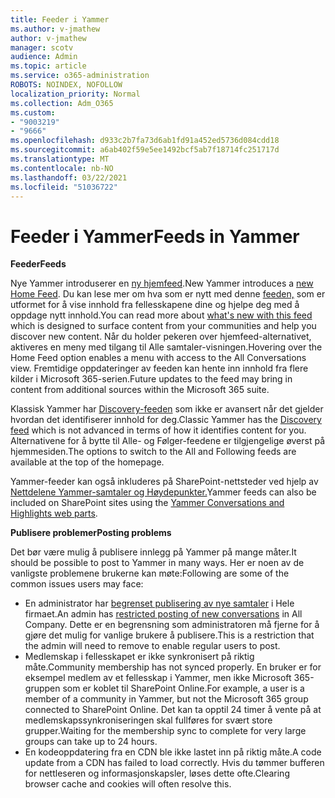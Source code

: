 ```yaml
---
title: Feeder i Yammer
ms.author: v-jmathew
author: v-jmathew
manager: scotv
audience: Admin
ms.topic: article
ms.service: o365-administration
ROBOTS: NOINDEX, NOFOLLOW
localization_priority: Normal
ms.collection: Adm_O365
ms.custom:
- "9003219"
- "9666"
ms.openlocfilehash: d933c2b7fa73d6ab1fd91a452ed5736d084cdd18
ms.sourcegitcommit: a6ab402f59e5ee1492bcf5ab7f18714fc251717d
ms.translationtype: MT
ms.contentlocale: nb-NO
ms.lasthandoff: 03/22/2021
ms.locfileid: "51036722"
---
```

# <a name="feeds-in-yammer"></a><span data-ttu-id="9b262-102">Feeder i Yammer</span><span class="sxs-lookup"><span data-stu-id="9b262-102">Feeds in Yammer</span></span>

<span data-ttu-id="9b262-103">**Feeder**</span><span class="sxs-lookup"><span data-stu-id="9b262-103">**Feeds**</span></span>

<span data-ttu-id="9b262-104">Nye Yammer introduserer en [ny hjemfeed](https://support.microsoft.com/office/what-s-in-the-yammer-home-feed-8fff52dd-5b38-468c-b963-fa4c6a4f9254).</span><span class="sxs-lookup"><span data-stu-id="9b262-104">New Yammer introduces a [new Home Feed](https://support.microsoft.com/office/what-s-in-the-yammer-home-feed-8fff52dd-5b38-468c-b963-fa4c6a4f9254).</span></span> <span data-ttu-id="9b262-105">Du kan lese mer om hva som er nytt med denne [feeden,](https://techcommunity.microsoft.com/t5/yammer-blog/yammer-discovery-what-is-in-my-feed/ba-p/1596230) som er utformet for å vise innhold fra fellesskapene dine og hjelpe deg med å oppdage nytt innhold.</span><span class="sxs-lookup"><span data-stu-id="9b262-105">You can read more about [what's new with this feed](https://techcommunity.microsoft.com/t5/yammer-blog/yammer-discovery-what-is-in-my-feed/ba-p/1596230) which is designed to surface content from your communities and help you discover new content.</span></span> <span data-ttu-id="9b262-106">Når du holder pekeren over hjemfeed-alternativet, aktiveres en meny med tilgang til Alle samtaler-visningen.</span><span class="sxs-lookup"><span data-stu-id="9b262-106">Hovering over the Home Feed option enables a menu with access to the All Conversations view.</span></span> <span data-ttu-id="9b262-107">Fremtidige oppdateringer av feeden kan hente inn innhold fra flere kilder i Microsoft 365-serien.</span><span class="sxs-lookup"><span data-stu-id="9b262-107">Future updates to the feed may bring in content from additional sources within the Microsoft 365 suite.</span></span>

<span data-ttu-id="9b262-108">Klassisk Yammer har [Discovery-feeden](https://support.microsoft.com/office/what-s-in-the-yammer-discovery-feed-28ba9a79-2bde-4e7c-8420-db2296c3ca49) som ikke er avansert når det gjelder hvordan det identifiserer innhold for deg.</span><span class="sxs-lookup"><span data-stu-id="9b262-108">Classic Yammer has the [Discovery feed](https://support.microsoft.com/office/what-s-in-the-yammer-discovery-feed-28ba9a79-2bde-4e7c-8420-db2296c3ca49) which is not advanced in terms of how it identifies content for you.</span></span> <span data-ttu-id="9b262-109">Alternativene for å bytte til Alle- og Følger-feedene er tilgjengelige øverst på hjemmesiden.</span><span class="sxs-lookup"><span data-stu-id="9b262-109">The options to switch to the All and Following feeds are available at the top of the homepage.</span></span>

<span data-ttu-id="9b262-110">Yammer-feeder kan også inkluderes på SharePoint-nettsteder ved hjelp av [Nettdelene Yammer-samtaler og Høydepunkter.](https://support.microsoft.com/office/use-a-yammer-web-part-in-sharepoint-online-a53cfa0c-3d09-42c8-a286-1038a81c59da)</span><span class="sxs-lookup"><span data-stu-id="9b262-110">Yammer feeds can also be included on SharePoint sites using the [Yammer Conversations and Highlights web parts](https://support.microsoft.com/office/use-a-yammer-web-part-in-sharepoint-online-a53cfa0c-3d09-42c8-a286-1038a81c59da).</span></span>

<span data-ttu-id="9b262-111">**Publisere problemer**</span><span class="sxs-lookup"><span data-stu-id="9b262-111">**Posting problems**</span></span>

<span data-ttu-id="9b262-112">Det bør være mulig å publisere innlegg på Yammer på mange måter.</span><span class="sxs-lookup"><span data-stu-id="9b262-112">It should be possible to post to Yammer in many ways.</span></span> <span data-ttu-id="9b262-113">Her er noen av de vanligste problemene brukerne kan møte:</span><span class="sxs-lookup"><span data-stu-id="9b262-113">Following are some of the common issues users may face:</span></span>

- <span data-ttu-id="9b262-114">En administrator har [begrenset publisering av nye samtaler](https://support.microsoft.com/office/restrict-all-company-posts-in-yammer-3219d2ae-db15-4c9f-9dd2-28559ae39a97) i Hele firmaet.</span><span class="sxs-lookup"><span data-stu-id="9b262-114">An admin has [restricted posting of new conversations](https://support.microsoft.com/office/restrict-all-company-posts-in-yammer-3219d2ae-db15-4c9f-9dd2-28559ae39a97) in All Company.</span></span> <span data-ttu-id="9b262-115">Dette er en begrensning som administratoren må fjerne for å gjøre det mulig for vanlige brukere å publisere.</span><span class="sxs-lookup"><span data-stu-id="9b262-115">This is a restriction that the admin will need to remove to enable regular users to post.</span></span>
- <span data-ttu-id="9b262-116">Medlemskap i fellesskapet er ikke synkronisert på riktig måte.</span><span class="sxs-lookup"><span data-stu-id="9b262-116">Community membership has not synced properly.</span></span> <span data-ttu-id="9b262-117">En bruker er for eksempel medlem av et fellesskap i Yammer, men ikke Microsoft 365-gruppen som er koblet til SharePoint Online.</span><span class="sxs-lookup"><span data-stu-id="9b262-117">For example, a user is a member of a community in Yammer, but not the Microsoft 365 group connected to SharePoint Online.</span></span> <span data-ttu-id="9b262-118">Det kan ta opptil 24 timer å vente på at medlemskapssynkroniseringen skal fullføres for svært store grupper.</span><span class="sxs-lookup"><span data-stu-id="9b262-118">Waiting for the membership sync to complete for very large groups can take up to 24 hours.</span></span>
- <span data-ttu-id="9b262-119">En kodeoppdatering fra en CDN ble ikke lastet inn på riktig måte.</span><span class="sxs-lookup"><span data-stu-id="9b262-119">A code update from a CDN has failed to load correctly.</span></span> <span data-ttu-id="9b262-120">Hvis du tømmer bufferen for nettleseren og informasjonskapsler, løses dette ofte.</span><span class="sxs-lookup"><span data-stu-id="9b262-120">Clearing browser cache and cookies will often resolve this.</span></span>
